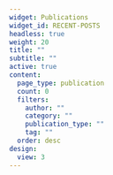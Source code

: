 ```yaml
---
widget: Publications
widget_id: RECENT-POSTS
headless: true
weight: 20
title: ""
subtitle: ""
active: true
content:
  page_type: publication
  count: 0
  filters:
    author: ""
    category: ""
    publication_type: ""
    tag: ""
  order: desc
design:
  view: 3
---
```

